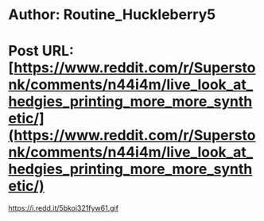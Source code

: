 # Author: Routine_Huckleberry5
# Post URL: [https://www.reddit.com/r/Superstonk/comments/n44i4m/live_look_at_hedgies_printing_more_more_synthetic/](https://www.reddit.com/r/Superstonk/comments/n44i4m/live_look_at_hedgies_printing_more_more_synthetic/)


https://i.redd.it/5bkoi321fyw61.gif